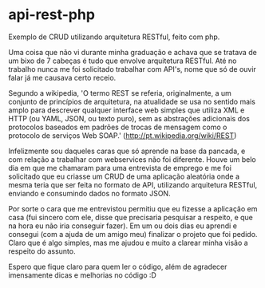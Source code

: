 # api-rest-php
Exemplo de CRUD utilizando arquitetura RESTful, feito com php.


  Uma coisa que não vi durante minha graduação e achava que se tratava de um bixo de 7 cabeças é tudo que envolve arquitetura RESTful. Até no trabalho nunca me foi solicitado trabalhar com API's, nome que só de ouvir falar já me causava certo receio.
 
  Segundo a wikipedia, 'O termo REST se referia, originalmente, a um conjunto de princípios de arquitetura, na atualidade se usa no sentido mais amplo para descrever qualquer interface web simples que utiliza XML e HTTP (ou YAML, JSON, ou texto puro), sem as abstrações adicionais dos protocolos baseados em padrões de trocas de mensagem como o protocolo de serviços Web SOAP.' (http://pt.wikipedia.org/wiki/REST)
 
  Infelizmente sou daqueles caras que só aprende na base da pancada, e com relação a trabalhar com webservices não foi diferente. Houve um belo dia em que me chamaram para uma entrevista de emprego e me foi solicitado que eu criasse um CRUD de uma aplicação aleatória onde a mesma teria que ser feita no formato de API, utilizando arquitetura RESTful, enviando e consumindo dados no formato JSON.
 
  Por sorte o cara que me entrevistou permitiu que eu fizesse a aplicação em casa (fui sincero com ele, disse que precisaria pesquisar a respeito, e que na hora eu não iria conseguir fazer). Em um ou dois dias eu aprendi  e consegui (com a ajuda de um amigo meu) finalizar o projeto que foi pedido. Claro que é algo simples, mas me ajudou e muito a clarear minha visão a respeito do assunto.
  
  Espero que fique claro para quem ler o código, além de agradecer imensamente dicas e melhorias no código :D
